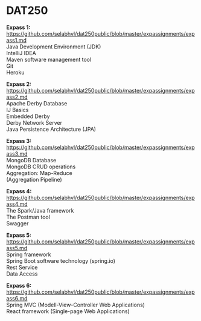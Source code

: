 # DAT250
**Expass 1:**  
https://github.com/selabhvl/dat250public/blob/master/expassignments/expass1.md  
Java Development Environment (JDK)  
IntelliJ IDEA  
Maven software management tool  
Git  
Heroku  

**Expass 2:**  
https://github.com/selabhvl/dat250public/blob/master/expassignments/expass2.md  
Apache Derby Database  
IJ Basics  
Embedded Derby  
Derby Network Server  
Java Persistence Architecture (JPA)  

**Expass 3:**  
https://github.com/selabhvl/dat250public/blob/master/expassignments/expass3.md  
MongoDB Database  
MongoDB CRUD operations  
Aggregation: Map-Reduce  
(Aggregation Pipeline)  

**Expass 4:**  
https://github.com/selabhvl/dat250public/blob/master/expassignments/expass4.md  
The Spark/Java framework  
The Postman tool  
Swagger  

**Expass 5:**  
https://github.com/selabhvl/dat250public/blob/master/expassignments/expass5.md  
Spring framework  
Spring Boot software technology (spring.io)  
Rest Service  
Data Access  

**Expass 6:**  
https://github.com/selabhvl/dat250public/blob/master/expassignments/expass6.md  
Spring MVC (Modell-View-Controller Web Applications)  
React framework (Single-page Web Applications)
